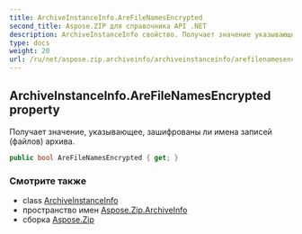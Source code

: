 ```yaml
---
title: ArchiveInstanceInfo.AreFileNamesEncrypted
second_title: Aspose.ZIP для справочника API .NET
description: ArchiveInstanceInfo свойство. Получает значение указывающее зашифрованы ли имена записей файлов архива.
type: docs
weight: 20
url: /ru/net/aspose.zip.archiveinfo/archiveinstanceinfo/arefilenamesencrypted/
---
```

## ArchiveInstanceInfo.AreFileNamesEncrypted property

Получает значение, указывающее, зашифрованы ли имена записей (файлов) архива.

```csharp
public bool AreFileNamesEncrypted { get; }
```

### Смотрите также

* class [ArchiveInstanceInfo](../)
* пространство имен [Aspose.Zip.ArchiveInfo](../../archiveinstanceinfo/)
* сборка [Aspose.Zip](../../../)


